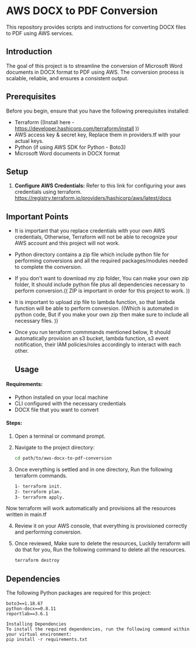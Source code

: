 # AWS DOCX to PDF Conversion

This repository provides scripts and instructions for converting DOCX files to PDF using AWS services.

## Introduction

The goal of this project is to streamline the conversion of Microsoft Word documents in DOCX format to PDF using AWS. The conversion process is scalable, reliable, and ensures a consistent output.

## Prerequisites

Before you begin, ensure that you have the following prerequisites installed:

- Terraform ((Install here - https://developer.hashicorp.com/terraform/install ))
- AWS access key  & secret key, Replace them in  providers.tf  with your actual keys.
- Python (if using AWS SDK for Python - Boto3)
- Microsoft Word documents in DOCX format

## Setup

1. **Configure AWS Credentials:**
 Refer to this link for configuring your aws credentials using terraform. https://registry.terraform.io/providers/hashicorp/aws/latest/docs

## Important Points

- It is important that you replace credentials with your own AWS credentials, Otherwise, Terraform will not be able to recognize your AWS account and this project will not work.
- Python directory contains a zip file which include python file for performing conversions and all the required packages/modules needed to complete the conversion.  
- If you don't want to download  my zip folder, You can make your own zip folder, It should include python file plus all dependencies necessary to perform conversion.(( ZIP is important in order for this project to work. ))
- It is important to upload zip file to lambda function, so that lambda function will be able to perform conversion. ((Which is automated in python code, But if you make your own zip then make sure to include all necessary files. ))
- Once you run terraform commmands mentioned below, It should automatically provision an s3 bucket, lambda function, s3 event notification, their IAM policies/roles accordingly to interact with each other.


  ## Usage


#### Requirements:
- Python installed on your local machine
- CLI configured with the necessary credentials
- DOCX file that you want to convert

#### Steps:
1. Open a terminal or command prompt.

2. Navigate to the project directory:
   ```bash
   cd path/to/aws-docx-to-pdf-conversion

3. Once everything is settled and in one directory, Run the following terraform commands.
   ```bash
   1- terraform init. 
   2- terraform plan.
   3- terraform apply.

Now terraform will work automatically and provisions all the resources written in main.tf

4. Review it on your AWS console, that everything is provisioned correctly and performing conversion.

5. Once reviewed, Make sure to delete the resources, Luckily terraform will do that for you, Run the following command to delete all the resources.
   ```bash
   terraform destroy

## Dependencies

The following Python packages are required for this project:

```plaintext
boto3==1.18.67
python-docx==0.8.11
reportlab==3.6.1

Installing Dependencies
To install the required dependencies, run the following command within your virtual environment:
pip install -r requirements.txt


